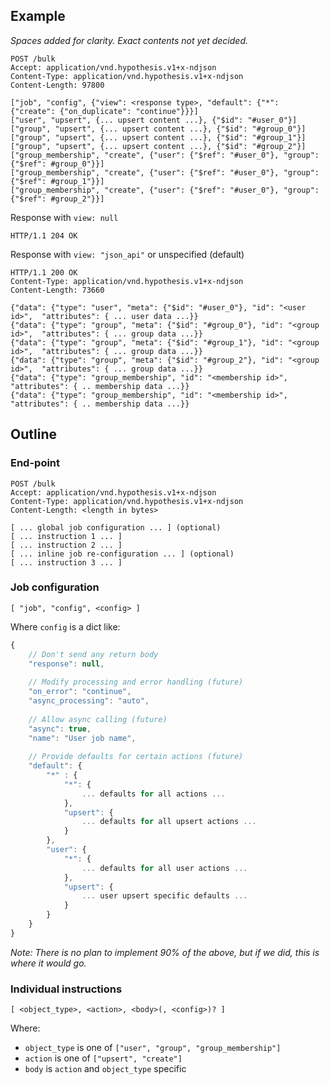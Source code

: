 ## Example

_Spaces added for clarity. Exact contents not yet decided._

    POST /bulk
    Accept: application/vnd.hypothesis.v1+x-ndjson
    Content-Type: application/vnd.hypothesis.v1+x-ndjson
    Content-Length: 97800
    
    ["job", "config", {"view": <response type>, "default": {"*": {"create": {"on_duplicate": "continue"}}}]
    ["user", "upsert", {... upsert content ...}, {"$id": "#user_0"}]
    ["group", "upsert", {... upsert content ...}, {"$id": "#group_0"}]
    ["group", "upsert", {... upsert content ...}, {"$id": "#group_1"}]
    ["group", "upsert", {... upsert content ...}, {"$id": "#group_2"}]
    ["group_membership", "create", {"user": {"$ref": "#user_0"}, "group": {"$ref": #group_0"}}]
    ["group_membership", "create", {"user": {"$ref": "#user_0"}, "group": {"$ref": #group_1"}}]
    ["group_membership", "create", {"user": {"$ref": "#user_0"}, "group": {"$ref": #group_2"}}]
    
Response with `view: null`

    HTTP/1.1 204 OK
    
Response with `view: "json_api"` or unspecified (default)

    HTTP/1.1 200 OK
    Content-Type: application/vnd.hypothesis.v1+x-ndjson
    Content-Length: 73660
    
    {"data": {"type": "user", "meta": {"$id": "#user_0"}, "id": "<user id>",  "attributes": { ... user data ...}}
    {"data": {"type": "group", "meta": {"$id": "#group_0"}, "id": "<group id>",  "attributes": { ... group data ...}}
    {"data": {"type": "group", "meta": {"$id": "#group_1"}, "id": "<group id>",  "attributes": { ... group data ...}}
    {"data": {"type": "group", "meta": {"$id": "#group_2"}, "id": "<group id>",  "attributes": { ... group data ...}}
    {"data": {"type": "group_membership", "id": "<membership id>", "attributes": { .. membership data ...}}
    {"data": {"type": "group_membership", "id": "<membership id>", "attributes": { .. membership data ...}}


## Outline

### End-point

    POST /bulk
    Accept: application/vnd.hypothesis.v1+x-ndjson
    Content-Type: application/vnd.hypothesis.v1+x-ndjson
    Content-Length: <length in bytes>
    
    [ ... global job configuration ... ] (optional)
    [ ... instruction 1 ... ]
    [ ... instruction 2 ... ]
    [ ... inline job re-configuration ... ] (optional)
    [ ... instruction 3 ... ]

### Job configuration
    
    [ "job", "config", <config> ]

Where `config` is a dict like:

```javascript
{
    // Don't send any return body
    "response": null,
    
    // Modify processing and error handling (future)
    "on_error": "continue",
    "async_processing": "auto",
    
    // Allow async calling (future)
    "async": true,
    "name": "User job name",
    
    // Provide defaults for certain actions (future)
    "default": {
        "*" : {
            "*": {
                ... defaults for all actions ...
            },
            "upsert": {
                ... defaults for all upsert actions ...
            }
        },
        "user": {
            "*": {
                ... defaults for all user actions ...
            },
            "upsert": {
                ... user upsert specific defaults ...
            }
        }
    }
}
```

_Note: There is no plan to implement 90% of the above, but if we did, this is where it would go._

### Individual instructions

    [ <object_type>, <action>, <body>(, <config>)? ]

Where:

 * `object_type` is one of  `["user", "group", "group_membership"]`
 * `action` is one of `["upsert", "create"]`
 * `body` is `action` and `object_type` specific
 


